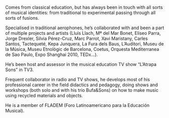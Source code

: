 Comes from classical education, but has always been in touch with all sorts of musical identities: from traditional to experimental passing through all sorts of fusions.

Specialised in traditional aerophones, he’s collaborated with and been a part of multiple projects and artists (Lluís Llach, Mª del Mar Bonet, Eliseo Parra, Jorge Drexler, Silvia Pérez-Cruz, Marc Parrot, Xavi Maristany, Carles Santos, Tactequeté, Kepa Junquera, La Fura dels Baus, L’Auditori, Museu de la Música, Museu Etnològic de Barcelona, Coetus, Orquesta Mediterranea de Sao Paulo, Expo Shanghai 2010, TEDx…).

He’s been host and assessor in the musical education TV show “L’Atrapa Sons” in TV3.

Frequent collaborator in radio and TV shows, he develops most of his professional career in the field didactics and pedagogy, doing shows and workshops (both solo and with his trio Bufa&Sons) on how to make music using recycled materials and objects.

He is a member of FLADEM (Foro Latinoamericano para la Educación Musical).
